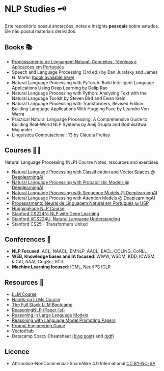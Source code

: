 # NLP Studies 🗝️
Este repositório possui anotações, notas e insights **pessoais** sobre estudos. Ele não possui materiais derivados.

## Books 📚
- [Processamento de Linguagem Natural: Conceitos, Técnicas e Aplicações em Português](https://github.com/k3ybladewielder/nlp/blob/main/books/pln_caseli.md)
- Speech and Language Processing (3rd ed.) by Dan Jurafsky and James H. Martin [(book available here)](https://web.stanford.edu/~jurafsky/slp3/ed3book.pdf)
- Natural Language Processing with PyTorch: Build Intelligent Language Applications Using Deep Learning by Delip Rao
- Natural Language Processing with Python: Analyzing Text with the Natural Language Toolkit by Steven Bird and Ewan Klein
- Natural Language Processing with Transformers, Revised Edition: Building Language Applications With Hugging Face by Leandro Von Werra
- Practical Natural Language Processing: A Comprehensive Guide to Building Real-World NLP Systems by Amij Grupta and Bodhisattwa Majumder
- Linguística Computacional: 13 by Cláudia Freitas

## Courses 🧑‍💻
Natural Language Processing (NLP) Course Notes, resources and exercises.
  - [Natural Language Processing with Classification and Vector Spaces @ DeeplearningAI](https://github.com/k3ybladewielder/nlp/blob/main/nlp_classification_vectors/nlp_classification_vectors.ipynb)
  - [Natural Language Processing with Probabilistic Models @ DeeplearningAI](https://github.com/k3ybladewielder/nlp/blob/main/nlp_probabilistic_models/nlp_prob_models.ipynb)
  - [Natural Language Processing with Sequence Models @ DeeplearningAI](https://github.com/k3ybladewielder/nlp/blob/main/nlp_sequence_models/nlp_seq_models.ipynb)
  - Natural Language Processing with Attention Models @ DeeplearningAI
  - [Processamento Neural de Linguagem Natural em Português @ USP](https://github.com/k3ybladewielder/nlp/blob/main/nlp_usp/nlp_usp.md)
  - [HuggingFace NLP Course](https://github.com/k3ybladewielder/nlp/blob/main/huggingface_course/nlp_course.ipynb)
  - [Stanford CS224N: NLP with Deep Learning](https://github.com/k3ybladewielder/nlp/blob/main/stanford_cs224n/stanford_cs224n.md)
  - [Stanford XCS224U: Natural Language Understanding](https://github.com/k3ybladewielder/nlp/blob/main/stanford_xcs224u/stanford_xcs224u.md)
  - Stanford CS25 - Transformers United
  
## Conferences 📜
- **NLP Focused**: ACL, NAACL, EMNLP, AACL, EACL, COLING, CoNLL
- **WEB, Knowledge bases and IA focused**: WWW, WSDM, KDD, ICWSM, IJCAI, AAAI, CogSci, SCiL
- **Machine Learning focused**: ICML, NeurIPS ICLR
  
## Resources 🧰
- [LLM Course](https://github.com/mlabonne/llm-course)
- [Hands-on LLMs Course](https://github.com/iusztinpaul/hands-on-llms?tab=readme-ov-file#hands-on-llms-course-)
- [The Full Stack LLM Bootcamp](https://fullstackdeeplearning.com/)
- [ReasoningNLP (Paper list)](https://github.com/FreedomIntelligence/ReasoningNLP)
- [Reasoning in Large Language Models](https://github.com/jeffhj/LM-reasoning)
- [Reasoning with Language Model Prompting Papers](https://github.com/zjunlp/Prompt4ReasoningPapers)
- [Prompt Engineering Guide](https://www.promptingguide.ai/)
- [VectorHub](https://hub.superlinked.com/)
- Datacamp Spacy Cheatsheet [(blog post)](https://www.datacamp.com/cheat-sheet/spacy-cheat-sheet-advanced-nlp-in-python) and [(pdf)](spacy_cheatsheet.pdf)

## Licence
- Attribution-NonCommercial-ShareAlike 4.0 International [CC BY-NC-SA](https://github.com/k3ybladewielder/math_for_ml_ds/blob/main/LICENSE)
